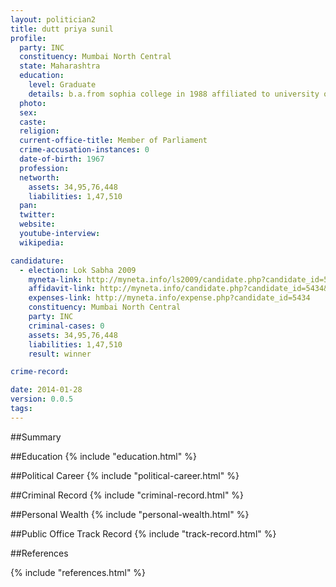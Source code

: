 ```yaml
---
layout: politician2
title: dutt priya sunil
profile: 
  party: INC
  constituency: Mumbai North Central
  state: Maharashtra
  education: 
    level: Graduate
    details: b.a.from sophia college in 1988 affiliated to university of bombay
  photo: 
  sex: 
  caste: 
  religion: 
  current-office-title: Member of Parliament
  crime-accusation-instances: 0
  date-of-birth: 1967
  profession: 
  networth: 
    assets: 34,95,76,448
    liabilities: 1,47,510
  pan: 
  twitter: 
  website: 
  youtube-interview: 
  wikipedia: 

candidature: 
  - election: Lok Sabha 2009
    myneta-link: http://myneta.info/ls2009/candidate.php?candidate_id=5434
    affidavit-link: http://myneta.info/candidate.php?candidate_id=5434&scan=original
    expenses-link: http://myneta.info/expense.php?candidate_id=5434
    constituency: Mumbai North Central 
    party: INC
    criminal-cases: 0
    assets: 34,95,76,448
    liabilities: 1,47,510
    result: winner 

crime-record: 

date: 2014-01-28
version: 0.0.5
tags: 
---
```

##Summary


##Education
{% include "education.html" %}


##Political Career
{% include "political-career.html" %}


##Criminal Record
{% include "criminal-record.html" %}


##Personal Wealth
{% include "personal-wealth.html" %}


##Public Office Track Record
{% include "track-record.html" %}


##References


{% include "references.html" %}